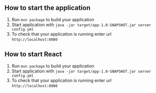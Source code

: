 
How to start the application
---

1. Run `mvn package` to build your application
1. Start application with `java -jar target/app-1.0-SNAPSHOT.jar server config.yml`
1. To check that your application is running enter url `http://localhost:8080`

How to start React
---

1. Run `mvn package` to build your application
1. Start application with `java -jar target/app-1.0-SNAPSHOT.jar server config.yml`
1. To check that your application is running enter url `http://localhost:8080`
